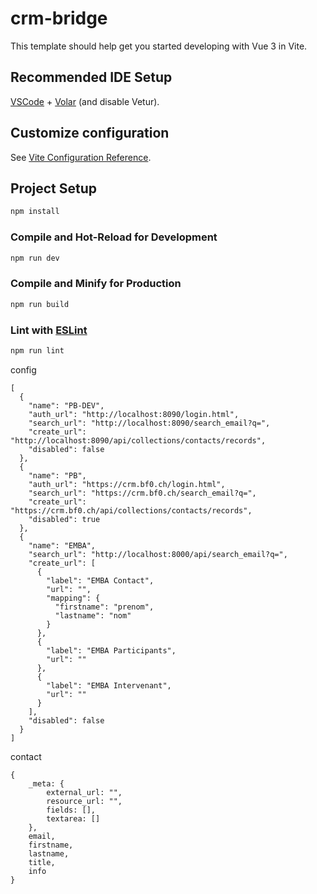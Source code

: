 # crm-bridge

This template should help get you started developing with Vue 3 in Vite.

## Recommended IDE Setup

[VSCode](https://code.visualstudio.com/) + [Volar](https://marketplace.visualstudio.com/items?itemName=Vue.volar) (and disable Vetur).

## Customize configuration

See [Vite Configuration Reference](https://vitejs.dev/config/).

## Project Setup

```sh
npm install
```

### Compile and Hot-Reload for Development

```sh
npm run dev
```

### Compile and Minify for Production

```sh
npm run build
```

### Lint with [ESLint](https://eslint.org/)

```sh
npm run lint
```

config
```
[
  {
    "name": "PB-DEV",
    "auth_url": "http://localhost:8090/login.html",
    "search_url": "http://localhost:8090/search_email?q=",
    "create_url": "http://localhost:8090/api/collections/contacts/records",
    "disabled": false
  },
  {
    "name": "PB",
    "auth_url": "https://crm.bf0.ch/login.html",
    "search_url": "https://crm.bf0.ch/search_email?q=",
    "create_url": "https://crm.bf0.ch/api/collections/contacts/records",
    "disabled": true
  },
  {
    "name": "EMBA",
    "search_url": "http://localhost:8000/api/search_email?q=",
    "create_url": [
      {
        "label": "EMBA Contact",
        "url": "",
        "mapping": {
          "firstname": "prenom",
          "lastname": "nom"
        }
      },
      {
        "label": "EMBA Participants",
        "url": ""
      },
      {
        "label": "EMBA Intervenant",
        "url": ""
      }
    ],
    "disabled": false
  }
]
```

contact
```
{
    _meta: {
        external_url: "",
        resource_url: "",
        fields: [],
        textarea: []
    },
    email,
    firstname,
    lastname,
    title,
    info
}
```